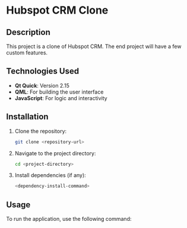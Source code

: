 # Hubspot CRM Clone

## Description
This project is a clone of Hubspot CRM. The end project will have a few custom features.

## Technologies Used
- **Qt Quick**: Version 2.15
- **QML**: For building the user interface
- **JavaScript**: For logic and interactivity

## Installation
1. Clone the repository:
   ```bash
   git clone <repository-url>
   ```
2. Navigate to the project directory:
   ```bash
   cd <project-directory>
   ```
3. Install dependencies (if any):
   ```bash
   <dependency-install-command>
   ```

## Usage
To run the application, use the following command:
